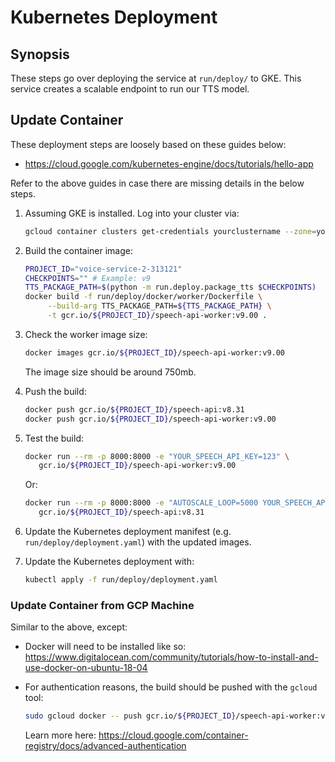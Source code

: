 # Kubernetes Deployment

## Synopsis

These steps go over deploying the service at `run/deploy/` to GKE. This service
creates a scalable endpoint to run our TTS model.

## Update Container

These deployment steps are loosely based on these guides below:

- https://cloud.google.com/kubernetes-engine/docs/tutorials/hello-app

Refer to the above guides in case there are missing details in the below steps.

1. Assuming GKE is installed. Log into your cluster via:

   ```bash
   gcloud container clusters get-credentials yourclustername --zone=yourclusterzone
   ```

1. Build the container image:

   ```bash
   PROJECT_ID="voice-service-2-313121"
   CHECKPOINTS="" # Example: v9
   TTS_PACKAGE_PATH=$(python -m run.deploy.package_tts $CHECKPOINTS)
   docker build -f run/deploy/docker/worker/Dockerfile \
        --build-arg TTS_PACKAGE_PATH=${TTS_PACKAGE_PATH} \
        -t gcr.io/${PROJECT_ID}/speech-api-worker:v9.00 .
   ```

1. Check the worker image size:

   ```bash
   docker images gcr.io/${PROJECT_ID}/speech-api-worker:v9.00
   ```

   The image size should be around 750mb.

1. Push the build:

   ```bash
   docker push gcr.io/${PROJECT_ID}/speech-api:v8.31
   docker push gcr.io/${PROJECT_ID}/speech-api-worker:v9.00
   ```

1. Test the build:

   ```bash
   docker run --rm -p 8000:8000 -e "YOUR_SPEECH_API_KEY=123" \
      gcr.io/${PROJECT_ID}/speech-api-worker:v9.00
   ```

   Or:

   ```bash
   docker run --rm -p 8000:8000 -e "AUTOSCALE_LOOP=5000 YOUR_SPEECH_API_KEY=123" \
      gcr.io/${PROJECT_ID}/speech-api:v8.31
   ```

1. Update the Kubernetes deployment manifest (e.g. `run/deploy/deployment.yaml`)
   with the updated images.

1. Update the Kubernetes deployment with:

   ```bash
   kubectl apply -f run/deploy/deployment.yaml
   ```

### Update Container from GCP Machine

Similar to the above, except:

- Docker will need to be installed like so:
  https://www.digitalocean.com/community/tutorials/how-to-install-and-use-docker-on-ubuntu-18-04
- For authentication reasons, the build should be pushed with the `gcloud` tool:

  ```bash
  sudo gcloud docker -- push gcr.io/${PROJECT_ID}/speech-api-worker:v9.00
  ```

  Learn more here:
  https://cloud.google.com/container-registry/docs/advanced-authentication
